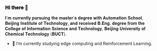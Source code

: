 



### 𝐇𝐢 𝐭𝐡𝐞𝐫𝐞 👋

𝐈'𝐦 𝐜𝐮𝐫𝐫𝐞𝐧𝐭𝐥𝐲 𝐩𝐮𝐫𝐬𝐮𝐢𝐧𝐠 𝐭𝐡𝐞 𝐦𝐚𝐬𝐭𝐞𝐫'𝐬 𝐝𝐞𝐠𝐫𝐞𝐞 𝐰𝐢𝐭𝐡 𝐀𝐮𝐭𝐨𝐦𝐚𝐭𝐢𝐨𝐧 𝐒𝐜𝐡𝐨𝐨𝐥, 𝐁𝐞𝐢𝐣𝐢𝐧𝐠 𝐈𝐧𝐬𝐭𝐢𝐭𝐮𝐭𝐞 𝐨𝐟 𝐓𝐞𝐜𝐡𝐧𝐨𝐥𝐨𝐠𝐲, 𝐚𝐧𝐝  𝐫𝐞𝐜𝐞𝐢𝐯𝐞𝐝 𝐁.𝐄𝐧𝐠. 𝐝𝐞𝐠𝐫𝐞𝐞 𝐟𝐫𝐨𝐦 𝐭𝐡𝐞 𝐂𝐨𝐥𝐥𝐞𝐠𝐞 𝐨𝐟 𝐈𝐧𝐟𝐨𝐫𝐦𝐚𝐭𝐢𝐨𝐧 𝐒𝐜𝐢𝐞𝐧𝐜𝐞 𝐚𝐧𝐝 𝐓𝐞𝐜𝐡𝐧𝐨𝐥𝐨𝐠𝐲, 𝐁𝐞𝐢𝐣𝐢𝐧𝐠 𝐔𝐧𝐢𝐯𝐞𝐫𝐬𝐢𝐭𝐲 𝐨𝐟 𝐂𝐡𝐞𝐦𝐢𝐜𝐚𝐥 𝐓𝐞𝐜𝐡𝐧𝐨𝐥𝐨𝐠𝐲 (𝐁𝐔𝐂𝐓).


- 🌱 I’m currently studying edge computing and Reinforcement Learning.
 



<!--
**Livioni/Livioni** is a ✨ _special_ ✨ repository because its `README.md` (this file) appears on your GitHub profile.

Here are some ideas to get you started:

- 🔭 I’m currently working on ...
- 🌱 I’m currently learning ...
- 👯 I’m looking to collaborate on ...
- 🤔 I’m looking for help with ...
- 💬 Ask me about ...
- 📫 How to reach me: ...
- 😄 Pronouns: ...
- ⚡ Fun fact: ...



[![Livion's github activity graph](https://activity-graph.herokuapp.com/graph?username=Livioni&theme=github)](https://github.com/Livioni/github-readme-activity-graph)

<img src="https://github-readme-stats.vercel.app/api?username=Livioni&show_icons=true&icon_color=CE1D2D&text_color=718096&bg_color=ffffff&hide_title=true" /> [![Top Langs](https://github-readme-stats.vercel.app/api/top-langs/?username=Livioni&layout=compact)](https://github.com/Livioni/github-readme-stats)

-->

